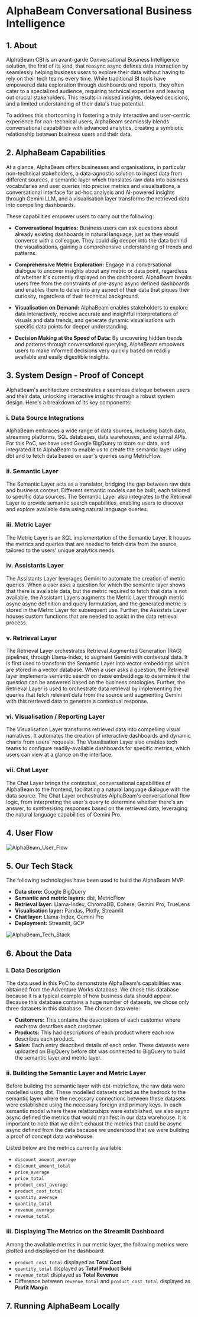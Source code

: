 # AlphaBeam Conversational Business Intelligence
## 1. About
AlphaBeam CBI is an avant-garde Conversational Business Intelligence solution, the first of its kind, that reasync async defines data interaction by seamlessly helping business users to explore their data without having to rely on their tech teams every time. While traditional BI tools have empowered data exploration through dashboards and reports, they often cater to a specialized audience, requiring technical expertise and leaving out crucial stakeholders. This results in missed insights, delayed decisions, and a limited understanding of their data's true potential.

To address this shortcoming in fostering a truly interactive and user-centric experience for non-technical users, AlphaBeam seamlessly blends conversational capabilities with advanced analytics, creating a symbiotic relationship between business users and their data.

## 2. AlphaBeam Capabilities
At a glance, AlphaBeam offers businesses and organisations, in particular non-technical stakeholders, a data-agnostic solution to ingest data from different sources, a semantic layer which translates raw data into business vocabularies and user queries into precise metrics and visualisations, a conversational interface for ad-hoc analysis and AI-powered insights through Gemini LLM, and a visualisation layer transforms the retrieved data into compelling dashboards. 

These capabilities empower users to carry out the following:
- **Conversational Inquiries:** Business users can ask questions about already existing dashboards in natural language, just as they would converse with a colleague. They could dig deeper into the data behind the visualisations, gaining a comprehensive understanding of trends and patterns.

- **Comprehensive Metric Exploration:** Engage in a conversational dialogue to uncover insights about any metric or data point, regardless of whether it's currently displayed on the dashboard. AlphaBeam breaks users free from the constraints of pre-async async defined dashboards and enables them to delve into any aspect of their data that piques their curiosity, regardless of their technical background.

- **Visualisation on Demand:** AlphaBeam enables stakeholders to explore data interactively, receive accurate and insightful interpretations of visuals and data trends, and generate dynamic visualisations with specific data points for deeper understanding.

- **Decision Making at the Speed of Data:** By uncovering hidden trends and patterns through conversational querying, AlphaBeam empowers users to make informed decisions very quickly based on readily available and easily digestible insights.

## 3. System Design - Proof of Concept
AlphaBeam's architecture orchestrates a seamless dialogue between users and their data, unlocking interactive insights through a robust system design. Here's a breakdown of its key components:

### i. Data Source Integrations
AlphaBeam embraces a wide range of data sources, including batch data, streaming platforms, SQL databases, data warehouses, and external APIs. For this PoC, we have used Google BigQuery to store our data, and integrated it to AlphaBeam to enable us to create the semantic layer using dbt and to fetch data based on user's queries using MetricFlow.

### ii. Semantic Layer
The Semantic Layer acts as a translator, bridging the gap between raw data and business context. Different semantic models can be built, each tailored to specific data sources. The Semantic Layer also integrates to the Retrieval Layer to provide semantic search capabilities, enabling users to discover and explore available data using natural language queries.

### iii. Metric Layer
The Metric Layer is an SQL implementation of the Semantic Layer. It houses the metrics and queries that are needed to fetch data from the source, tailored to the users' unique analytics needs. 

### iv. Assistants Layer
The Assistants Layer leverages Gemini to automate the creation of metric queries. When a user asks a question for which the semantic layer shows that there is available data, but the metric required to fetch that data is not available, the Assistant Layers augments the Metric Layer through metric async async definition and query formulation, and the generated metric is stored in the Metric Layer for subsequent use. Further, the Assistats Layer houses custom functions that are needed to assist in the data retrieval process.

### v. Retrieval Layer
The Retrieval Layer orchestrates Retrieval Augmented Generation (RAG) pipelines, through Llama-Index, to augment Gemini with contextual data. It is first used to transform the Semantic Layer into vector embeddings which are stored in a vector database. When a user asks a question, the Retrieval layer implements semantic search on these embeddings to determine if the question can be answered based on the business ontologies. Further, the Retrieval Layer is used to orchestrate data retrieval by implementing the queries that fetch relevant data from the source and augmenting Gemini with this retrieved data to generate a contextual response.

### vi. Visualisation / Reporting Layer
The Visualisation Layer transforms retrieved data into compelling visual narratives. It automates the creation of interactive dashboards and dynamic charts from users' requests. The Visualisation Layer also enables tech teams to configure readily-available dashboards for specific metrics, which users can view at a glance on the interface.

### vii. Chat Layer
The Chat Layer brings the contextual, conversational capabilities of AlphaBeam to the frontend, facilitating a natural language dialogue with the data source. The Chat Layer orchestrates AlphaBeam's conversational flow logic, from interpreting the user's query to determine whether there's an answer, to synthesising responses based on the retrieved data, leveraging the natural language capabilities of Gemini Pro.

## 4. User Flow
![AlphaBeam_User_Flow](https://github.com/zion-king/alphabeam/blob/main/frontend/assets/alphabeam_user_flow.png)

## 5. Our Tech Stack
The following technologies have been used to build the AlphaBeam MVP:
- **Data store:** Google BigQuery
- **Semantic and metric layers:** dbt, MetricFlow
- **Retrieval layer:** Llama-Index, ChromaDB, Cohere, Gemini Pro, TrueLens
- **Visualisation layer:** Pandas, Plotly, Streamlit
- **Chat layer:** Llama-Index, Gemini Pro
- **Deployment:** Streamlit, GCP

![AlphaBeam_Tech_Stack](https://github.com/zion-king/alphabeam/blob/main/frontend/assets/alphabeam_tech_stack.png)

## 6. About the Data

### i. Data Description
The data used in this PoC to demonstrate AlphaBeam's capabilities was obtained from the Adventure Works database. We chose this database because it is a typical example of how business data should appear. Because this database contains a huge number of datasets, we chose only three datasets in this database. The chosen data were: 
- **Customers:** This contains the descriptions of each customer where each row describes each customer.
- **Products:** This had descriptions of each product where each row describes each product.
- **Sales:** Each entry described details of each order.
These datasets were uploaded on BigQuery before dbt was connected to BigQuery to build the semantic layer and metric layer.

### ii. Building the Semantic Layer and Metric Layer
Before building the semantic layer with dbt-metricflow, the raw data were modelled using dbt. These modelled datasets acted as the bedrock to the semantic layer where the necessary connections between these datasets were established using the necessary foreign and primary keys. In each semantic model where these relationships were established, we also async async defined the metrics that would manifest in our data warehouse. It is important to note that we didn't exhaust the metrics that could be async async defined from the data because we understood that we were building a proof of concept data warehouse. 

Listed below are the metrics currently available:
- `discount_amount_average`
- `discount_amount_total`
- `price_average`
- `price_total`
- `product_cost_average`
- `product_cost_total`
- `quantity_average`
- `quantity_total`
- `revenue_average`
- `revenue_total`

### iii. Displaying The Metrics on the Streamlit Dashboard
Among the available metrics in our metric layer, the following metrics were plotted and displayed on the dashboard:
- `product_cost_total` displayed as **Total Cost**
- `quantity_total` displayed as **Total Product Sold**
- `revenue_total` displayed as **Total Revenue**
- Difference between `revenue_total` and `product_cost_total` displayed as **Profit Margin**

## 7. Running AlphaBeam Locally
